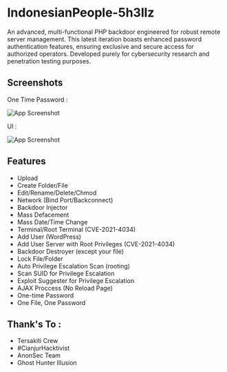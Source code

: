 
# IndonesianPeople-5h3llz

An advanced, multi-functional PHP backdoor engineered for robust remote server management. This latest iteration boasts enhanced password authentication features, ensuring exclusive and secure access for authorized operators. Developed purely for cybersecurity research and penetration testing purposes.


## Screenshots

One Time Password :

![App Screenshot](https://e.top4top.io/p_3462aegse1.jpg)

UI :

![App Screenshot](https://a.top4top.io/p_34625pzmx1.jpg)


## Features

- Upload
- Create Folder/File
- Edit/Rename/Delete/Chmod
- Network (Bind Port/Backconnect)
- Backdoor Injector
- Mass Defacement
- Mass Date/Time Change
- Terminal/Root Terminal (CVE-2021-4034)
- Add User (WordPress)
- Add User Server with Root Privileges (CVE-2021-4034)
- Backdoor Destroyer (except your file)
- Lock File/Folder
- Auto Privilege Escalation Scan (rooting)
- Scan SUID for Privilege Escalation
- Exploit Suggester for Privilege Escalation
- AJAX Proccess (No Reload Page)
- One-time Password
- One File, One Password
## Thank's To :

- Tersakiti Crew
- #CianjurHacktivist
- AnonSec Team
- Ghost Hunter Illusion

